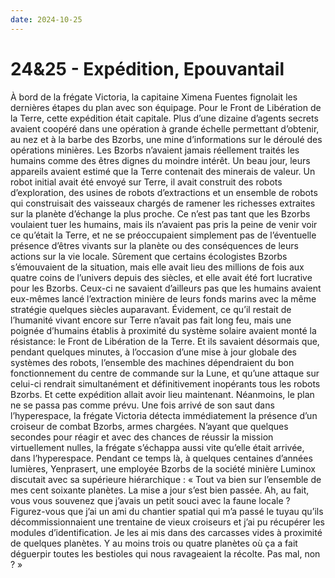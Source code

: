 ```yaml
---
date: 2024-10-25
---
```

# 24&25 - Expédition, Epouvantail

À bord de la frégate Victoria, la capitaine Ximena Fuentes fignolait les dernières
étapes du plan avec son équipage. Pour le Front de Libération de la Terre, cette
expédition était capitale. Plus d’une dizaine d’agents secrets avaient coopéré dans une
opération à grande échelle permettant d’obtenir, au nez et à la barbe des Bzorbs, une
mine d’informations sur le déroulé des opérations minières. Les Bzorbs n’avaient jamais
réellement traités les humains comme des êtres dignes du moindre intérêt. Un beau jour,
leurs appareils avaient estimé que la Terre contenait des minerais de valeur. Un robot
initial avait été envoyé sur Terre, il avait construit des robots d’exploration, des
usines de robots d’extractions et un ensemble de robots qui construisait des vaisseaux
chargés de ramener les richesses extraites sur la planète d’échange la plus proche. Ce
n’est pas tant que les Bzorbs voulaient tuer les humains, mais ils n’avaient pas pris la
peine de venir voir ce qu’était la Terre, et ne se préoccupaient simplement pas de
l’éventuelle présence d’êtres vivants sur la planète ou des conséquences de leurs
actions sur la vie locale. Sûrement que certains écologistes Bzorbs s’émouvaient de la
situation, mais elle avait lieu des millions de fois aux quatre coins de l’univers
depuis des siècles, et elle avait été fort lucrative pour les Bzorbs. Ceux-ci ne
savaient d’ailleurs pas que les humains avaient eux-mêmes lancé l’extraction minière de
leurs fonds marins avec la même stratégie quelques siècles auparavant. Évidement, ce
qu’il restait de l’humanité vivant encore sur Terre n’avait pas fait long feu, mais une
poignée d’humains établis à proximité du système solaire avaient monté la résistance: le
Front de Libération de la Terre. Et ils savaient désormais que, pendant quelques
minutes, à l’occasion d’une mise à jour globale des systèmes des robots, l’ensemble des
machines dépendraient du bon fonctionnement du centre de commande sur la Lune, et qu’une
attaque sur celui-ci rendrait simultanément et définitivement inopérants tous les robots
Bzorbs. Et cette expédition allait avoir lieu maintenant. Néanmoins, le plan ne se passa
pas comme prévu. Une fois arrivé de son saut dans l’hyperespace, la frégate Victoria
détecta immédiatement la présence d’un croiseur de combat Bzorbs, armes chargées.
N’ayant que quelques secondes pour réagir et avec des chances de réussir la mission
virtuellement nulles, la frégate s’échappa aussi vite qu’elle était arrivée, dans
l’hyperespace. Pendant ce temps là, à quelques centaines d’années lumières, Yenprasert,
une employée Bzorbs de la société minière Luminox discutait avec sa supérieure
hiérarchique : « Tout va bien sur l’ensemble de mes cent soixante planètes. La mise a
jour s’est bien passée. Ah, au fait, vous vous souvenez que j’avais un petit souci avec
la faune locale ? Figurez-vous que j’ai un ami du chantier spatial qui m’a passé le
tuyau qu’ils décommissionnaient une trentaine de vieux croiseurs et j’ai pu récupérer
les modules d’identification. Je les ai mis dans des carcasses vides à proximité de
quelques planètes. Y au moins trois ou quatre planètes où ça a fait déguerpir toutes les
bestioles qui nous ravageaient la récolte. Pas mal, non ? »
